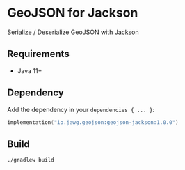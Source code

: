 # GeoJSON for Jackson

Serialize / Deserialize GeoJSON with Jackson

## Requirements
* Java 11+

## Dependency

Add the dependency in your ```dependencies { ... }```:
```kotlin
implementation("io.jawg.geojson:geojson-jackson:1.0.0")
```

## Build

```bash
./gradlew build
```